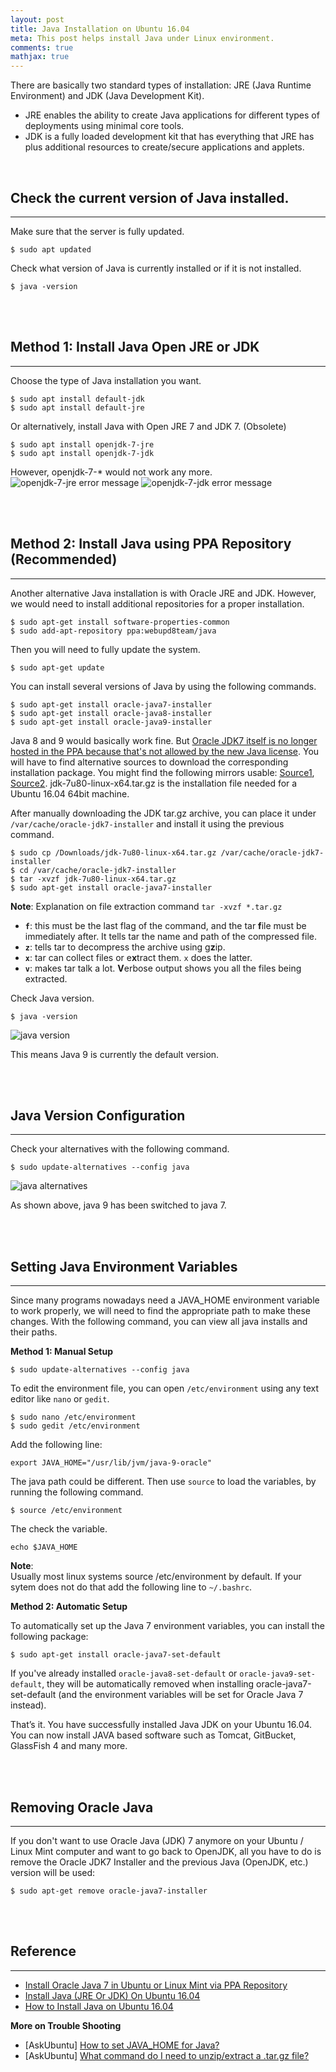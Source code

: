 ```yaml
---
layout: post
title: Java Installation on Ubuntu 16.04
meta: This post helps install Java under Linux environment.
comments: true
mathjax: true
---
```


There are basically two standard types of installation: JRE (Java Runtime Environment) and JDK (Java Development Kit).
+ JRE enables the ability to create Java applications for different types of deployments using minimal core tools.
+ JDK is a fully loaded development kit that has everything that JRE has plus additional resources to create/secure applications and applets.

<br>

## Check the current version of Java installed.
---
Make sure that the server is fully updated.
```shell
$ sudo apt updated
```
Check what version of Java is currently installed or if it is not installed.
```shell
$ java -version
```

<br><br>

## Method 1: Install Java Open JRE or JDK
---
Choose the type of Java installation you want.
```shell
$ sudo apt install default-jdk
$ sudo apt install default-jre
```
Or alternatively, install Java with Open JRE 7 and JDK 7. (Obsolete)
```shell
$ sudo apt install openjdk-7-jre
$ sudo apt install openjdk-7-jdk
```
However, openjdk-7-* would not work any more.
![openjdk-7-jre error message]({{site.baseurl}}/assets/images/2017-10-11/1.png)
![openjdk-7-jdk error message]({{site.baseurl}}/assets/images/2017-10-11/2.png)

<br><br>

## Method 2: Install Java using PPA Repository (Recommended)
---
Another alternative Java installation is with Oracle JRE and JDK. However, we would need to install additional repositories for a proper installation.
```shell
$ sudo apt-get install software-properties-common
$ sudo add-apt-repository ppa:webupd8team/java
```
Then you will need to fully update the system.
```shell
$ sudo apt-get update
```
You can install several versions of Java by using the following commands.
```shell
$ sudo apt-get install oracle-java7-installer
$ sudo apt-get install oracle-java8-installer
$ sudo apt-get install oracle-java9-installer
```
Java 8 and 9 would basically work fine. But [Oracle JDK7 itself is no longer hosted in the PPA because that's not allowed by the new Java license](http://www.webupd8.org/2012/01/install-oracle-java-jdk-7-in-ubuntu-via.html). You will have to find alternative sources to download the corresponding installation package. You might find the following mirrors usable: [Source1](http://ftp.osuosl.org/pub/funtoo/distfiles/oracle-java/ "Mirror hosted by Oregon State University"), [Source2](http://www.360sdn.com/ide-develop-tool/2016/0919/9262.html "360sdn Mirror"). jdk-7u80-linux-x64.tar.gz is the installation file needed for a Ubuntu 16.04 64bit machine.

After manually downloading the JDK tar.gz archive, you can place it under `/var/cache/oracle-jdk7-installer` and install it using the previous command.
```shell
$ sudo cp /Downloads/jdk-7u80-linux-x64.tar.gz /var/cache/oracle-jdk7-installer
$ cd /var/cache/oracle-jdk7-installer
$ tar -xvzf jdk-7u80-linux-x64.tar.gz
$ sudo apt-get install oracle-java7-installer
```
**Note**: Explanation on file extraction command `tar -xvzf *.tar.gz`<br>
+ **`f`**: this must be the last flag of the command, and the tar <span style="font-weight: bold;">f</span>ile must be immediately after. It tells tar the name and path of the compressed file.
+ **`z`**: tells tar to decompress the archive using g<span style="font-weight: bold;">z</span>ip.
+ **`x`**: tar can collect files or e<span style="font-weight: bold;">x</span>tract them. `x` does the latter.
+ **`v`**: makes tar talk a lot. <span style="font-weight: bold;">V</span>erbose output shows you all the files being extracted.

Check Java version.
```shell
$ java -version
```
![java version]({{site.baseurl}}/assets/images/2017-10-11/3.png)

This means Java 9 is currently the default version.

<br><br>

## Java Version Configuration
---
Check your alternatives with the following command.
```shell
$ sudo update-alternatives --config java
```
![java alternatives]({{site.baseurl}}/assets/images/2017-10-11/4.png)

As shown above, java 9 has been switched to java 7.

<br><br>

## Setting Java Environment Variables
---
Since many programs nowadays need a JAVA_HOME environment variable to work properly, we will need to find the appropriate path to make these changes. With the following command, you can view all java installs and their paths.

**Method 1: Manual Setup**
```shell
$ sudo update-alternatives --config java
```
To edit the environment file, you can open `/etc/environment` using any text editor like `nano` or `gedit`.
```shell
$ sudo nano /etc/environment
$ sudo gedit /etc/environment
```
Add the following line:
```
export JAVA_HOME="/usr/lib/jvm/java-9-oracle"
```
The java path could be different. Then use `source` to load the variables, by running the following command.
```shell
$ source /etc/environment
```
The check the variable.
```shell
echo $JAVA_HOME
```
**Note**:<br>
Usually most linux systems source /etc/environment by default. If your sytem does not do that add the following line to `~/.bashrc`.

**Method 2: Automatic Setup**

To automatically set up the Java 7 environment variables, you can install the following package:
```shell
$ sudo apt-get install oracle-java7-set-default
```
If you've already installed `oracle-java8-set-default` or `oracle-java9-set-default`, they will be automatically removed when installing oracle-java7-set-default (and the environment variables will be set for Oracle Java 7 instead).

That’s it. You have successfully installed Java JDK on your Ubuntu 16.04. You can now install JAVA based software such as Tomcat, GitBucket, GlassFish 4 and many more.

<br><br>

## Removing Oracle Java
---
If you don't want to use Oracle Java (JDK) 7 anymore on your Ubuntu / Linux Mint computer and want to go back to OpenJDK, all you have to do is remove the Oracle JDK7 Installer and the previous Java (OpenJDK, etc.) version will be used:
```shell
$ sudo apt-get remove oracle-java7-installer
```

<br><br>

## Reference
---
+ [Install Oracle Java 7 in Ubuntu or Linux Mint via PPA Repository](http://www.webupd8.org/2012/01/install-oracle-java-jdk-7-in-ubuntu-via.html)
+ [Install Java (JRE Or JDK) On Ubuntu 16.04](https://www.atlantic.net/community/howto/install-java-jre-jdk-on-ubuntu-16-04/)
+ [How to Install Java on Ubuntu 16.04](https://www.rosehosting.com/blog/how-to-install-java-on-ubuntu-16-04/)

**More on Trouble Shooting**<br>
+ [AskUbuntu] [How to set JAVA_HOME for Java?](https://askubuntu.com/questions/175514/how-to-set-java-home-for-java)
+ [AskUbuntu] [What command do I need to unzip/extract a .tar.gz file?](https://askubuntu.com/questions/25347/what-command-do-i-need-to-unzip-extract-a-tar-gz-file)
